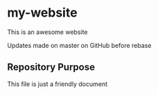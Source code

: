 # my-website

This is an awesome website

Updates made on master on GitHub before rebase

## Repository Purpose

This file is just a friendly document
